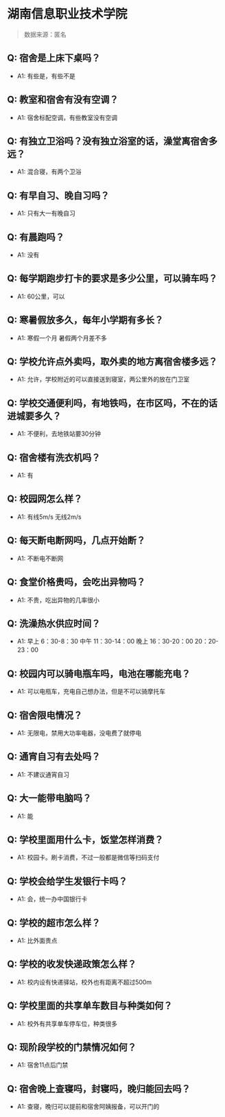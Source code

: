 # 湖南信息职业技术学院

> 数据来源：匿名

## Q: 宿舍是上床下桌吗？

- A1: 有些是，有些不是

## Q: 教室和宿舍有没有空调？

- A1: 宿舍标配空调，有些教室没有空调

## Q: 有独立卫浴吗？没有独立浴室的话，澡堂离宿舍多远？

- A1: 混合寝，有两个卫浴

## Q: 有早自习、晚自习吗？

- A1: 只有大一有晚自习

## Q: 有晨跑吗？

- A1: 没有

## Q: 每学期跑步打卡的要求是多少公里，可以骑车吗？

- A1: 60公里，可以

## Q: 寒暑假放多久，每年小学期有多长？

- A1: 寒假一个月 暑假两个月差不多

## Q: 学校允许点外卖吗，取外卖的地方离宿舍楼多远？

- A1: 允许，学校附近的可以直接送到寝室，两公里外的放在门卫室

## Q: 学校交通便利吗，有地铁吗，在市区吗，不在的话进城要多久？

- A1: 不便利，去地铁站要30分钟

## Q: 宿舍楼有洗衣机吗？

- A1: 有

## Q: 校园网怎么样？

- A1: 有线5m/s 无线2m/s

## Q: 每天断电断网吗，几点开始断？

- A1: 不断电不断网

## Q: 食堂价格贵吗，会吃出异物吗？

- A1: 不贵，吃出异物的几率很小

## Q: 洗澡热水供应时间？

- A1: 早上 6：30-8：30
中午 11：30-14：00
晚上 
16：30-20：00
20：20-23：00

## Q: 校园内可以骑电瓶车吗，电池在哪能充电？

- A1: 可以电瓶车，充电自己想办法，但是不可以骑摩托车

## Q: 宿舍限电情况？

- A1: 无限电，禁用大功率电器，没电费了就停电

## Q: 通宵自习有去处吗？

- A1: 不建议通宵自习

## Q: 大一能带电脑吗？

- A1: 能

## Q: 学校里面用什么卡，饭堂怎样消费？

- A1: 校园卡。刷卡消费，不过一般都是微信等扫码支付

## Q: 学校会给学生发银行卡吗？

- A1: 会，统一办中国银行卡

## Q: 学校的超市怎么样？

- A1: 比外面贵点

## Q: 学校的收发快递政策怎么样？

- A1: 校内设有快递驿站，校外也有距离不超过500m

## Q: 学校里面的共享单车数目与种类如何？

- A1: 校外有共享单车停车位，种类很多

## Q: 现阶段学校的门禁情况如何？

- A1: 宿舍11点后门禁

## Q: 宿舍晚上查寝吗，封寝吗，晚归能回去吗？

- A1: 查寝，晚归可以提前和宿舍阿姨报备，可以开门的

